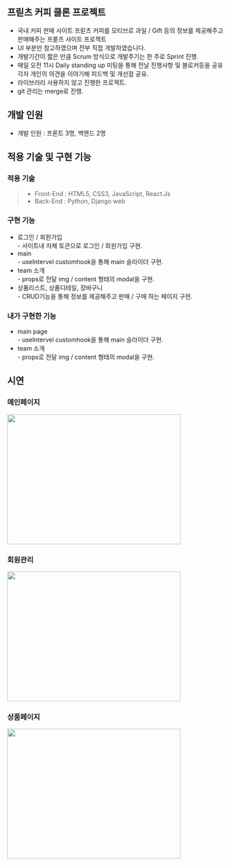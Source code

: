 ## 프릳츠 커피 클론 프로젝트

- 국내 커피 판매 사이트 프릳츠 커피를 모티브로 과일 / Gift 등의 정보를 제공해주고 판매해주는 프룯츠 사이트 프로젝트
- UI 부분만 참고하였으며 전부 직접 개발하였습니다.
- 개발기간이 짧은 만큼 Scrum 방식으로 개발주기는 한 주로 Sprint 진행.
- 매일 오전 11시 Daily standing up 미팅을 통해 전날 진행사항 및 블로커등을 공유 각자 개인의 의견을 이야기해 피드백 및 개선점 공유.
- 라이브러리 사용하지 않고 진행한 프로젝트.
- git 관리는 merge로 진행.

## 개발 인원

- 개발 인원 : 프론트 3명, 백엔드 2명

## 적용 기술 및 구현 기능

### 적용 기술

> - Front-End : HTML5, CSS3, JavaScript, React.Js
> - Back-End : Python, Django web

### 구현 기능

- 로그인 / 회원가입
  <br/> - 사이트내 자체 토큰으로 로그인 / 회원가입 구현.
- main
  <br/> - useIntervel customhook을 통해 main 슬라이더 구현.
- team 소개
  <br/> - props로 전달 img / content 형태의 modal을 구현.
- 상품리스트, 상품디테일, 장바구니
  <br/> - CRUD기능을 통해 정보를 제공해주고 판매 / 구매 하는 페이지 구현.

### 내가 구현한 기능

- main page
  <br/> - useIntervel customhook을 통해 main 슬라이더 구현.
- team 소개
  <br/> - props로 전달 img / content 형태의 modal을 구현.

## 시연

  <div>
    <h3>메인페이지</h3>
    <img style= "width:400px; height:300px;" src="https://user-images.githubusercontent.com/97607572/221755814-ca7ee92e-f5ae-4a39-8868-acc499c1f2e5.gif"/>
  </div>
  <div>
    <h3>회원관리</h3>
    <img style= "width:400px; height:300px;"src="https://user-images.githubusercontent.com/97607572/221756440-9c612870-f5e3-41af-bdb2-e5df6565a609.gif"/>
  </div>
  <div">
    <h3>상품페이지</h3>
    <img style= "width:400px; height:300px;" src="https://user-images.githubusercontent.com/97607572/221756716-aee0b9d9-f841-4827-9e7a-14df79e72181.gif"/>
  </div>
